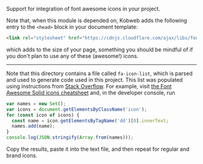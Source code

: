 Support for integration of font awesome icons in your project.

Note that, when this module is depended on, Kobweb adds the following entry to the `<head>` block in your document
template:

```html
<link rel="stylesheet" href="https://cdnjs.cloudflare.com/ajax/libs/font-awesome/5.15.4/css/all.min.css" />
```

which adds to the size of your page, something you should be mindful of if you don't plan to use any of these (awesome!)
icons.

---

Note that this directory contains a file called `fa-icon-list`, which is parsed and used to generate code used in this
project. This list was populated using instructions from [Stack Overflow](https://stackoverflow.com/a/33794368/1299302).
For example, visit [the Font Awesome Solid icons cheatsheet](https://fontawesome.com/v5/cheatsheet/free/solid) and, in
the developer console, run

```js
var names = new Set();
var icons = document.getElementsByClassName('icon');
for (const icon of icons) {
  const name = icon.getElementsByTagName('dd')[0].innerText;
  names.add(name);
}
console.log(JSON.stringify(Array.from(names)));
```

Copy the results, paste it into the text file, and then repeat for regular and brand icons.